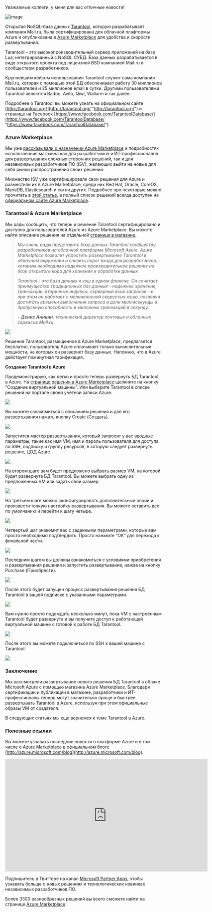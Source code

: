 Уважаемые коллеги, у меня для вас отличные новости!

![image](https://habrastorage.org/getpro/habr/post_images/116/76b/f0b/11676bf0b9048d8aa4a8d7fd04e87039.png)

Открытая NoSQL-база данных [Tarantool](http://tarantool.org/), которую разрабатывает компания Mail.ru, была сертифицирована для облачной плафтормы Azure и опубликована в [Azure Marketplace](https://azure.microsoft.com/ru-ru/marketplace/virtual-machines/all/) для удобства и скорости развертывания.

Tarantool – это высокопроизводительный сервер приложений на базе Lua, интегрированный с NoSQL СУБД. База данных разрабатывается в виде открытого проекта под лицензией BSD компанией Mail.ru и сообществом разработчиков.

Крупнейшим кейсом использования Tarantool служит сама компания Mail.ru, которая с помощью этой БД обеспечивает работу 30 миллионов пользователей и 25 миллионов email в сутки. Другими пользователями Tarantool являются Badoo, Avito, Qiwi, Wallarm и так далее.

Подробнее о Tarantool вы можете узнать на официальном сайте [http://tarantool.org/](http://tarantool.org/ "http://tarantool.org/") и странице на Facebook [https://www.facebook.com/TarantoolDatabase/](https://www.facebook.com/TarantoolDatabase/ "https://www.facebook.com/TarantoolDatabase/").

<cut>

### Azure Marketplace

Мы уже [рассказывали о назначении Azure Marketplace](https://habrahabr.ru/company/microsoft/blog/264449/) и подробностях использования магазина как для разработчиков и ИТ-профессионалов для развертывания сложных сторонних решений, так и для независимых разработчиков ПО (ISV), желающих выйти на новые для себя рынки распространения своих решений.

Множество ISV уже сертифицировали свои решения для Azure и разместили их в Azure Marketplace, среди них Red Hat, Oracle, CoreOS, MariaDB, Elasticsearch и сотни других. Подробнее про некоторые можно прочитать в [этой статье](https://habrahabr.ru/company/microsoft/blog/278367/), а полный список решений всегда доступен на [официальном сайте Azure Marketplace](https://azure.microsoft.com/ru-ru/marketplace/virtual-machines/all/).

### Tarantool & Azure Marketplace

Мы рады сообщить, что теперь и решение Tarantool сертифицировано и доступно для пользователей Azure из Azure Marketplace. Вы можете найти описание решения на отдельной [странице в магазине](https://azure.microsoft.com/ru-ru/marketplace/partners/my-com/tarantool/).

> _Мы очень рады представить базу данных Tarantool сообществу разработчиков на облачной платформе Microsoft Azure. Azure Marketplace позволит упростить развертывание Tarantool в облачном окружении и снизить порог входа для разработчиков, которым необходимо надежное производительное решение на базе открытого кода для хранения и обработки данных._
> 
> _Tarantool - это база данных и кэш в одном флаконе. Он сочетает преимущества традиционных баз данных - надежное хранение, транзакции, вторичные индексы, серверный язык запросов - и при этом он работает с молниеносной скоростью кэша, позволяя достигать времени выполнения запроса в доли миллисекунды и пропускную способность в миллионы транзакций в секунду._
> 
> _- **Денис Аникин**, технический директор почтовых и облачных сервисов Mail.ru_

![](https://habrastorage.org/files/b1c/200/958/b1c2009583c848d28659ea60d3d9fe54.png)

Решение Tarantool, размещенное в Azure Marketplace, предлагается бесплатно, пользователь Azure оплачивает только вычислительные мощности, на которых он развернет базу данных. Напомню, что в Azure действует поминутная тарификация.

**Создание Tarantool в Azure**

Продемонстрирую, как легко и просто теперь развернуть БД Tarantool в Azure. На [странице решения в Azure Marketplace](https://azure.microsoft.com/ru-ru/marketplace/partners/my-com/tarantool/) щелкните на кнопку “Создание виртуальной машины”. Или выберите Tarantool в списке решений на портале своей учетной записи Azure.

![](https://habrastorage.org/files/6ce/959/8ee/6ce9598ee189417a99cfb195a28680d8.png)

Вы можете ознакомиться с описанием решения и для его развертывания нажать кнопку Create (Создать).

![](https://habrastorage.org/files/6a3/2eb/302/6a32eb3024c14ea58f03b1189372b39e.png)

Запустится мастер развертывания, который запросит у вас вводные параметры, такие как имя VM, имя и пароль пользователя для доступа по SSH, подписку и группу ресурсов, в которую следует развернуть решение, ЦОД Azure.

![](https://habrastorage.org/files/f84/2af/b27/f842afb275b64afca73b55653c337b7a.png)

На втором шаге вам будет предложено выбрать размер VM, на которой будет развернута БД Tarantool. Вы можете выбрать одну из предложенных VM или задать свой размер:

![](https://habrastorage.org/files/176/624/044/176624044c194e24a4b5b843c4fad4e4.png)

На третьем шаге можно сконфигурировать дополнительные опции и произвести тонкую настройку развертывания. Вы можете оставить все по умолчанию и перейти к шагу четыре.

![](https://habrastorage.org/files/9f9/aad/20b/9f9aad20bd1a4b7ba2c7a00cb25582e8.png)

Четвертый шаг знакомит вас с заданными параметрами, которые вам просто необходимо подтвердить. Просто нажмите “ОК” для перехода к финальной части.

![](https://habrastorage.org/files/764/8a3/946/7648a394692046699141e5ada273cb99.png)

Последним шагом вы должны ознакомиться с условиями приобретения и развертывания решения и запустить развертывание, нажав на кнопку Purchase (Приобрести).

![](https://habrastorage.org/files/88e/afa/255/88eafa2557844c1e8a42988f6300413c.png)

После этого будет запущен процесс развертывания решения БД Tarantool в вашей подписке с указанными параметрами.

![](https://habrastorage.org/files/73f/115/379/73f1153798484f95b41b788bc944ff0c.png)

Вам нужно просто подождать несколько минут, пока VM с настроенным Tarantool будет развернута и вы получите доступ к работающей виртуальной машине с готовой к работе БД Tarantool.

![](https://habrastorage.org/files/74e/67d/b4e/74e67db4e7944920af821b4ecc430b0c.png)

После этого вы можете подключиться по SSH к вашей машине с Tarantool:

![](https://habrastorage.org/files/427/1db/1c7/4271db1c75e94b9388633ce749b59821.png)

### Заключение

Мы рассмотрели развертывание нового решения БД Tarantool в облаке Microsoft Azure с помощью магазина Azure Marketplace. Благодаря сертификации и публикации в магазине, разработчики и ИТ-профессионалы теперь могут значительно проще и быстрее развертывать Tarantool в Azure, используя при этом официальные образы VM от создателя.

В следующих статьях мы еще вернемся к теме Tarantool в Azure.

### Полезные ссылки

Вы можете узнавать последние новости о платформе Azure и в том числе о Azure Marketplace в официальном блоге [http://azure.microsoft.com/blog](http://azure.microsoft.com/blog).

<iframe height="360" src="https://channel9.msdn.com/Series/Cloud-Azure-Introduction-to-the-web-services-for-development/azure-marketplace-russia/player" frameborder="0" width="650" allowfullscreen="allowfullscreen"></iframe>

Подпишитесь в Твиттере на канал [Microsoft Partner Apps](https://twitter.com/MSPartnerApps), чтобы узнавать больше о новых решениях и технологических новинках независимых разработчиков ПО.

Более 3300 разнообразных решений вы всего сможете найти на странице [Azure Marketplace](http://azure.microsoft.com/en-us/marketplace/).

</cut>
